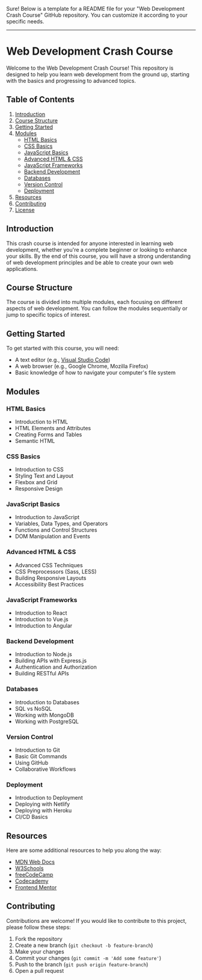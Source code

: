 Sure! Below is a template for a README file for your "Web Development Crash Course" GitHub repository. You can customize it according to your specific needs.

---

# Web Development Crash Course

Welcome to the Web Development Crash Course! This repository is designed to help you learn web development from the ground up, starting with the basics and progressing to advanced topics.

## Table of Contents

1. [Introduction](#introduction)
2. [Course Structure](#course-structure)
3. [Getting Started](#getting-started)
4. [Modules](#modules)
    - [HTML Basics](#html-basics)
    - [CSS Basics](#css-basics)
    - [JavaScript Basics](#javascript-basics)
    - [Advanced HTML & CSS](#advanced-html--css)
    - [JavaScript Frameworks](#javascript-frameworks)
    - [Backend Development](#backend-development)
    - [Databases](#databases)
    - [Version Control](#version-control)
    - [Deployment](#deployment)
5. [Resources](#resources)
6. [Contributing](#contributing)
7. [License](#license)

## Introduction

This crash course is intended for anyone interested in learning web development, whether you're a complete beginner or looking to enhance your skills. By the end of this course, you will have a strong understanding of web development principles and be able to create your own web applications.

## Course Structure

The course is divided into multiple modules, each focusing on different aspects of web development. You can follow the modules sequentially or jump to specific topics of interest.

## Getting Started

To get started with this course, you will need:

- A text editor (e.g., [Visual Studio Code](https://code.visualstudio.com/))
- A web browser (e.g., Google Chrome, Mozilla Firefox)
- Basic knowledge of how to navigate your computer's file system

## Modules

### HTML Basics

- Introduction to HTML
- HTML Elements and Attributes
- Creating Forms and Tables
- Semantic HTML

### CSS Basics

- Introduction to CSS
- Styling Text and Layout
- Flexbox and Grid
- Responsive Design

### JavaScript Basics

- Introduction to JavaScript
- Variables, Data Types, and Operators
- Functions and Control Structures
- DOM Manipulation and Events

### Advanced HTML & CSS

- Advanced CSS Techniques
- CSS Preprocessors (Sass, LESS)
- Building Responsive Layouts
- Accessibility Best Practices

### JavaScript Frameworks

- Introduction to React
- Introduction to Vue.js
- Introduction to Angular

### Backend Development

- Introduction to Node.js
- Building APIs with Express.js
- Authentication and Authorization
- Building RESTful APIs

### Databases

- Introduction to Databases
- SQL vs NoSQL
- Working with MongoDB
- Working with PostgreSQL

### Version Control

- Introduction to Git
- Basic Git Commands
- Using GitHub
- Collaborative Workflows

### Deployment

- Introduction to Deployment
- Deploying with Netlify
- Deploying with Heroku
- CI/CD Basics

## Resources

Here are some additional resources to help you along the way:

- [MDN Web Docs](https://developer.mozilla.org/)
- [W3Schools](https://www.w3schools.com/)
- [freeCodeCamp](https://www.freecodecamp.org/)
- [Codecademy](https://www.codecademy.com/)
- [Frontend Mentor](https://www.frontendmentor.io/)

## Contributing

Contributions are welcome! If you would like to contribute to this project, please follow these steps:

1. Fork the repository
2. Create a new branch (`git checkout -b feature-branch`)
3. Make your changes
4. Commit your changes (`git commit -m 'Add some feature'`)
5. Push to the branch (`git push origin feature-branch`)
6. Open a pull request

